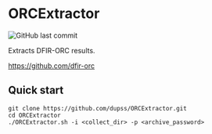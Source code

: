 # ORCExtractor

![GitHub last commit](https://img.shields.io/github/last-commit/dupss/ORCExtractor) 

Extracts DFIR-ORC results.

https://github.com/dfir-orc

## Quick start 

```
git clone https://github.com/dupss/ORCExtractor.git
cd ORCExtractor
./ORCExtractor.sh -i <collect_dir> -p <archive_password>
```
